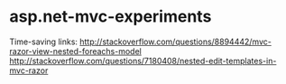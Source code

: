asp.net-mvc-experiments
=======================
Time-saving  links:
http://stackoverflow.com/questions/8894442/mvc-razor-view-nested-foreachs-model
http://stackoverflow.com/questions/7180408/nested-edit-templates-in-mvc-razor
